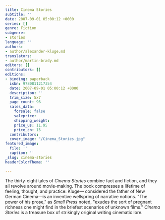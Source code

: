 ```yaml
---
title: Cinema Stories
subtitle: ''
date: 2007-09-01 05:00:12 +0000
series: []
genre: Fiction
subgenre:
- stories
language: ''
authors:
- author/alexander-kluge.md
translators:
- author/martin-brady.md
editors: []
contributors: []
editions:
- binding: paperback
  isbn: 9780811217354
  date: 2007-09-01 05:00:12 +0000
  description: ''
  trim_size: 5x7
  page_count: 96
  sales_data:
    forsale: false
    saleprice: 
    shipping_weight: 
    price_us: 11.95
    price_cn: 15
  contributors: 
  cover_image: "/Cinema_Stories.jpg"
featured_image:
  file: ''
  caption: ''
_slug: cinema-stories
headerColorTheme: ''

---
```

The thirty-eight tales of _Cinema Stories_ combine fact and fiction, and they all revolve around movie-making. The book compresses a lifetime of feeling, thought, and practice: Kluge— considered the father of New German Cinema—is an inventive wellspring of narrative notions. "The power of his prose," as _Small Press_ noted, "exudes the sort of pregnant richness one might find in the briefest scenarios of unknown films." _Cinema Stories_ is a treasure box of strikingly original writing cinematic lore.
